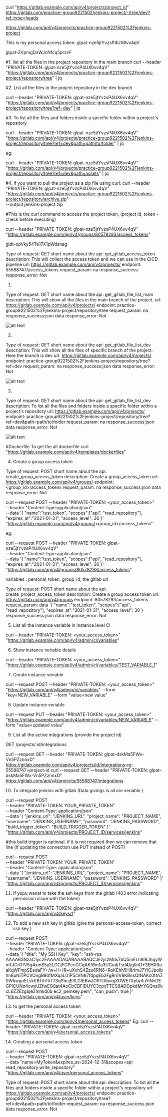 curl "https://gitlab.example.com/api/v4/projects/project_id"
https://gitlab.com/practice-group9221502/jenkins-project/-/tree/dev?ref_type=heads

https://gitlab.com/api/v4/projects/practice-group9221502%2Fjenkins-project


This is my personal access token:
glpat-nze5jtYvzsP4UX6vv4qV

glpat-2VpmgDxWJcNfcq5przvF

#1. list all the files in the project repository in the main branch
curl --header "PRIVATE-TOKEN: glpat-nze5jtYvzsP4UX6vv4qV" \
     "https://gitlab.com/api/v4/projects/practice-group9221502%2Fjenkins-project/repository/tree" | jq





#2. List all the files in the project repository in the dev branch

curl --header "PRIVATE-TOKEN: glpat-nze5jtYvzsP4UX6vv4qV" \
     "https://gitlab.com/api/v4/projects/practice-group9221502%2Fjenkins-project/repository/tree?ref=dev" | jq

#3. To list all the files and folders inside a specific folder within a project's repository

curl --header "PRIVATE-TOKEN: glpat-nze5jtYvzsP4UX6vv4qV" \
     "https://gitlab.com/api/v4/projects/practice-group9221502%2Fjenkins-project/repository/tree?ref=dev&path=path/to/folder" | jq

eg:

curl --header "PRIVATE-TOKEN: glpat-nze5jtYvzsP4UX6vv4qV" \
     "https://gitlab.com/api/v4/projects/practice-group9221502%2Fjenkins-project/repository/tree?ref=dev&path=assets" | jq


#4. if you want to pull the project as a zip file using curl: 
curl --header "PRIVATE-TOKEN: glpat-nze5jtYvzsP4UX6vv4qV" \
     "https://gitlab.com/api/v4/projects/practice-group9221502%2Fjenkins-project/repository/archive.zip" \
     --output jenkins-project.zip


#This is the curl command to access the project token, (project id, token - check before executing)

curl --header "PRIVATE-TOKEN: glpat-nze5jtYvzsP4UX6vv4qV" "https://gitlab.example.com/api/v4/groups/80578293/access_tokens"



gldt-opVky54Te17X1pWdsnag


Type of request: GET
short name about the api: get_gitlab_access_token
description: This will collect the access token and we can use in the CICD pipeline
url: https://gitlab.example.com/api/v4/projects/
endpoint: 55588747/access_tokens
request_param: na
response_success:
response_error: Not 

1.
Type of request: GET
short name about the api: get_gitlab_file_list_main
description: This will show all the files in the main branch of the project.
url: https://gitlab.example.com/api/v4/projects/
endpoint: practice-group9221502%2Fjenkins-project/repository/tree
request_param: na
response_success:json data
response_error: Not 

![alt text](image-1.png)


2.
Type of request: GET
short name about the api: get_gitlab_file_list_dev
description: This will show all the files of specific branch of the project. Here the branch is dev
url: https://gitlab.example.com/api/v4/projects/
endpoint: practice-group9221502%2Fjenkins-project/repository/tree?ref=dev
request_param: na
response_success:json data
response_error: Not 

![alt text](image.png)

3. 
Type of request: GET
short name about the api: get_gitlab_file_list_dev
description: To list all the files and folders inside a specific folder within a project's repository
url: https://gitlab.example.com/api/v4/projects/
endpoint: practice-group9221502%2Fjenkins-project/repository/tree?ref=dev&path=path/to/folder
request_param: na
response_success:json data
response_error: Not 


![alt text](image-2.png)

#Dockerfile To get the all dockerfile
curl "https://gitlab.example.com/api/v4/templates/dockerfiles"



4. Create a group access token 

Type of request: POST
short name about the api: create_group_access_token
description: Create a group_access_token
url: https://gitlab.example.com/api/v4/groups/
endpoint: <group_id>/access_tokens
request_param: na
response_success:json data
response_error: Not 

curl --request POST --header "PRIVATE-TOKEN: <your_access_token>" \
--header "Content-Type:application/json" \
--data '{ "name":"test_token", "scopes":["api", "read_repository"], "expires_at":"2021-01-31", "access_level": 30 }' \
"https://gitlab.example.com/api/v4/groups/<group_id>/access_tokens"


eg: 

curl --request POST --header "PRIVATE-TOKEN: glpat-nze5jtYvzsP4UX6vv4qV" \
--header "Content-Type:application/json" \
--data '{ "name":"test_token", "scopes":["api", "read_repository"], "expires_at":"2021-01-31", "access_level": 30 }' \
"https://gitlab.com/api/v4/groups/80578293/access_tokens"

variables : personal_token, group_id, the gitlab url

Type of request: POST
short name about the api: create_project_access_token
description: Create a group access token
url: https://gitlab.com/api/v4/groups
endpoint: 80578293/access_tokens
request_param: data '{ "name":"test_token", "scopes":["api", "read_repository"], "expires_at":"2021-01-31", "access_level": 30 }
response_success:json data
response_error: Not 


5. List all the instance veriable in instance level CI

curl --header "PRIVATE-TOKEN: <your_access_token>" "https://gitlab.example.com/api/v4/admin/ci/variables"

6. Show instance veriable details 

curl --header "PRIVATE-TOKEN: <your_access_token>" "https://gitlab.example.com/api/v4/admin/ci/variables/TEST_VARIABLE_1"

7. Create instance veriable

curl --request POST --header "PRIVATE-TOKEN: <your_access_token>" \
     "https://gitlab.com/api/v4/admin/ci/variables" --form "key=NEW_VARIABLE" --form "value=new value"

8. Update instance veriable

curl --request PUT --header "PRIVATE-TOKEN: <your_access_token>" \
     "https://gitlab.example.com/api/v4/admin/ci/variables/NEW_VARIABLE" --form "value=updated value"

9. List all the active integrations (provide the project id)

GET /projects/:id/integrations

curl --request GET --header "PRIVATE-TOKEN: glpat-dskMa5FWx-Vn5PZznnxD" \
https://gitlab.example.com/api/v4/projects/id/integrations
eg: 
55588747=project-id
curl --request GET --header "PRIVATE-TOKEN: glpat-dskMa5FWx-Vn5PZznnxD" \
https://gitlab.com/api/v4/projects/55588747/integrations

10. To integrate jenkins with gitlab  (Data givings is all are veriable )

curl --request POST \
--header "PRIVATE-TOKEN: YOUR_PRIVATE_TOKEN" \
--header "Content-Type: application/json" \
--data '{
  "jenkins_url": "JENKINS_URL",
  "project_name": "PROJECT_NAME",
  "username": "JENKINS_USERNAME",
  "password": "JENKINS_PASSWORD",
  "build_trigger_token": "BUILD_TRIGGER_TOKEN"
}' \
"https://gitlab.com/api/v4/projects/PROJECT_ID/services/jenkins"


#this build trigger is optional. if it is not required then we can remove that line (if updating the connection use PUT instead of POST)

curl --request POST \
--header "PRIVATE-TOKEN: YOUR_PRIVATE_TOKEN" \
--header "Content-Type: application/json" \
--data '{
  "jenkins_url": "JENKINS_URL",
  "project_name": "PROJECT_NAME",
  "username": "JENKINS_USERNAME",
  "password": "JENKINS_PASSWORD"
}' \
"https://gitlab.com/api/v4/projects/PROJECT_ID/services/jenkins"


11. If yopu wanat to take the ssh keys from the gitlab (403 error indicating permission issue with the token)

curl --header "PRIVATE-TOKEN: glpat-nze5jtYvzsP4UX6vv4qV" \
  "https://gitlab.com/api/v4/keys/1"


12. To add a new ssh key in gitlab (give the personal-access-token, correct ssh key )

curl --request POST \
--header "PRIVATE-TOKEN: glpat-nze5jtYvzsP4UX6vv4qV" \
--header "Content-Type: application/json" \
--data '{
  "title": "My SSH Key",
  "key": "ssh-rsa AAAAB3NzaC1yc2EAAAADAQABAAABAQCJEzjs2Mds7bQ5mELh8IRJhqyWmTJCrOfV5g4xmS5yELGCjFGPecGCgAKf6m1a3UGudjTsd4/jgtlnD+3EHXRaaKqWFmpSEedaFY+/w+H+IR+uXvhS4Zzu6RN6+RoKEhh5H8rImJ7YiCJpoIbhn8uNiTPCVOngB90fMXqaL01P5cVN87fdpqEb2FgRn1V8KBnsQtNAKs0ttAZ0WkwgoELskIfBTihTkT73qPbcjE3LGtEBwJORTlXbvojXOWE7Xpbp1uYiNxDEGPlCUNo4cwdJZfwEG8at4AoCbCBFlDUYC3cpcTTCS8ADOpkdMrYGQnz0kcL6ZZEzgIqeZlnhkd0b ec2_pemkey.pem",
  "can_push": true
}' \
"https://gitlab.com/api/v4/user/keys"


13. to get the personal access token

curl --header "PRIVATE-TOKEN: <your_access_token>" "https://gitlab.example.com/api/v4/personal_access_tokens"
Eg: 
curl --header "PRIVATE-TOKEN: glpat-nze5jtYvzsP4UX6vv4qV" "https://gitlab.com/api/v4/personal_access_tokens"


14. Creating a personal access token

curl --request POST \
--header "PRIVATE-TOKEN: glpat-nze5jtYvzsP4UX6vv4qV" \
--data "name=MyToken&expires_at=2024-12-31&scopes=api read_repository write_repository" \
"https://gitlab.com/api/v4/user/personal_access_tokens"

Type of request: POST
short name about the api: 
description: To list all the files and folders inside a specific folder within a project's repository
url: https://gitlab.example.com/api/v4/projects/
endpoint: practice-group9221502%2Fjenkins-project/repository/tree?ref=dev&path=path/to/folder
request_param: na
response_success:json data
response_error: Not 


